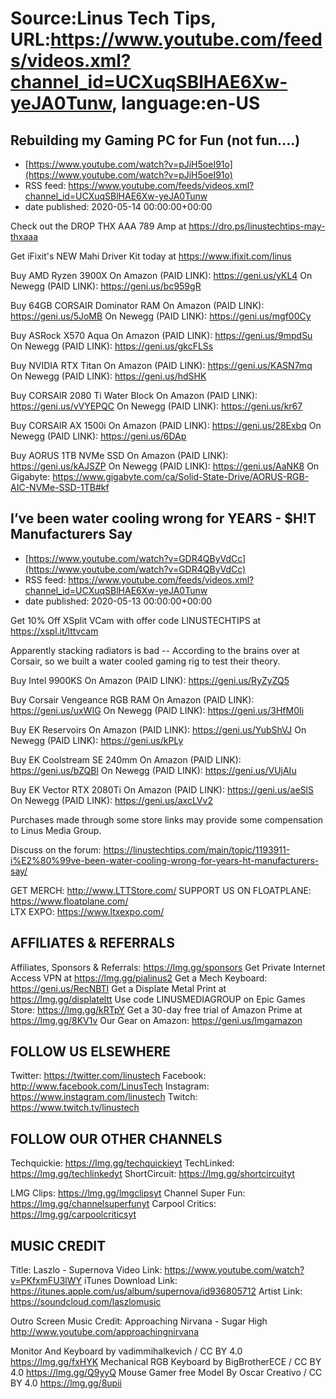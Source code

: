 # Source:Linus Tech Tips, URL:https://www.youtube.com/feeds/videos.xml?channel_id=UCXuqSBlHAE6Xw-yeJA0Tunw, language:en-US

## Rebuilding my Gaming PC for Fun (not fun....)
 - [https://www.youtube.com/watch?v=pJiH5oeI91o](https://www.youtube.com/watch?v=pJiH5oeI91o)
 - RSS feed: https://www.youtube.com/feeds/videos.xml?channel_id=UCXuqSBlHAE6Xw-yeJA0Tunw
 - date published: 2020-05-14 00:00:00+00:00

Check out the DROP THX AAA 789 Amp at https://dro.ps/linustechtips-may-thxaaa

Get iFixit's NEW Mahi Driver Kit today at https://www.ifixit.com/linus

Buy AMD Ryzen 3900X
On Amazon (PAID LINK): https://geni.us/yKL4
On Newegg (PAID LINK): https://geni.us/bc959gR

Buy 64GB CORSAIR Dominator RAM
On Amazon (PAID LINK): https://geni.us/5JoMB
On Newegg (PAID LINK): https://geni.us/mgf00Cy

Buy ASRock X570 Aqua
On Amazon (PAID LINK): https://geni.us/9mpdSu
On Newegg (PAID LINK): https://geni.us/gkcFLSs

Buy NVIDIA RTX Titan
On Amazon (PAID LINK): https://geni.us/KASN7mq
On Newegg (PAID LINK): https://geni.us/hdSHK

Buy CORSAIR 2080 Ti Water Block
On Amazon (PAID LINK): https://geni.us/vVYEPQC
On Newegg (PAID LINK): https://geni.us/kr67

Buy CORSAIR AX 1500i
On Amazon (PAID LINK): https://geni.us/28Exbq
On Newegg (PAID LINK): https://geni.us/6DAp

Buy AORUS 1TB NVMe SSD
On Amazon (PAID LINK): https://geni.us/kAJSZP
On Newegg (PAID LINK): https://geni.us/AaNK8
On Gigabyte: https://www.gigabyte.com/ca/Solid-State-Drive/AORUS-RGB-AIC-NVMe-SSD-1TB#kf

## I’ve been water cooling wrong for YEARS - $H!T Manufacturers Say
 - [https://www.youtube.com/watch?v=GDR4QByVdCc](https://www.youtube.com/watch?v=GDR4QByVdCc)
 - RSS feed: https://www.youtube.com/feeds/videos.xml?channel_id=UCXuqSBlHAE6Xw-yeJA0Tunw
 - date published: 2020-05-13 00:00:00+00:00

Get 10% Off XSplit VCam with offer code LINUSTECHTIPS at https://xspl.it/lttvcam

Apparently stacking radiators is bad -- According to the brains over at Corsair, so we built a water cooled gaming rig to test their theory.

Buy Intel 9900KS
On Amazon (PAID LINK): https://geni.us/RyZyZQ5

Buy Corsair Vengeance RGB RAM
On Amazon (PAID LINK): https://geni.us/uxWIG
On Newegg (PAID LINK): https://geni.us/3HfM0Ii

Buy EK Reservoirs
On Amazon (PAID LINK): https://geni.us/YubShVJ
On Newegg (PAID LINK): https://geni.us/kPLy

Buy EK Coolstream SE 240mm
On Amazon (PAID LINK): https://geni.us/bZQBl
On Newegg (PAID LINK): https://geni.us/VUjAIu

Buy EK Vector RTX 2080Ti
On Amazon (PAID LINK): https://geni.us/aeSlS
On Newegg (PAID LINK): https://geni.us/axcLVv2

Purchases made through some store links may provide some compensation to Linus Media Group.

Discuss on the forum: https://linustechtips.com/main/topic/1193911-i%E2%80%99ve-been-water-cooling-wrong-for-years-ht-manufacturers-say/

GET MERCH: http://www.LTTStore.com/
SUPPORT US ON FLOATPLANE: https://www.floatplane.com/  
LTX EXPO: https://www.ltxexpo.com/   

AFFILIATES & REFERRALS
---------------------------------------------------
Affiliates, Sponsors & Referrals: https://lmg.gg/sponsors
Get Private Internet Access VPN at https://lmg.gg/pialinus2
Get a Mech Keyboard: https://geni.us/RecNBTI
Get a Displate Metal Print at https://lmg.gg/displateltt
Use code LINUSMEDIAGROUP on Epic Games Store: https://lmg.gg/kRTpY
Get a 30-day free trial of Amazon Prime at https://lmg.gg/8KV1v
Our Gear on Amazon: https://geni.us/lmgamazon
 
FOLLOW US ELSEWHERE
---------------------------------------------------  
Twitter: https://twitter.com/linustech
Facebook: http://www.facebook.com/LinusTech
Instagram: https://www.instagram.com/linustech
Twitch: https://www.twitch.tv/linustech

FOLLOW OUR OTHER CHANNELS
---------------------------------------------------  
Techquickie: https://lmg.gg/techquickieyt
TechLinked: https://lmg.gg/techlinkedyt
ShortCircuit: https://lmg.gg/shortcircuityt

LMG Clips: https://lmg.gg/lmgclipsyt
Channel Super Fun: https://lmg.gg/channelsuperfunyt
Carpool Critics: https://lmg.gg/carpoolcriticsyt

MUSIC CREDIT
---------------------------------------------------  
Title: Laszlo - Supernova
Video Link: https://www.youtube.com/watch?v=PKfxmFU3lWY
iTunes Download Link: https://itunes.apple.com/us/album/supernova/id936805712
Artist Link: https://soundcloud.com/laszlomusic

Outro Screen Music Credit: Approaching Nirvana - Sugar High http://www.youtube.com/approachingnirvana

Monitor And Keyboard by vadimmihalkevich / CC BY 4.0 https://lmg.gg/fxHYK 
Mechanical RGB Keyboard by BigBrotherECE / CC BY 4.0 https://lmg.gg/Q9yyQ 
Mouse Gamer free Model By Oscar Creativo / CC BY 4.0 https://lmg.gg/8upii

